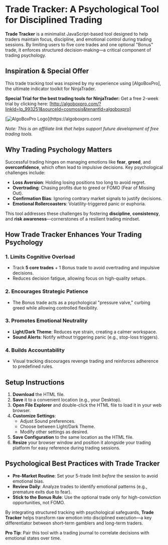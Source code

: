 # Trade Tracker: A Psychological Tool for Disciplined Trading

**Trade Tracker** is a minimalist JavaScript-based tool designed to help traders maintain focus, discipline, and emotional control during trading sessions. By limiting users to five core trades and one optional "Bonus" trade, it enforces structured decision-making—a critical component of trading psychology.

## Inspiration & Special Offer

This trade tracking tool was inspired by my experience using [AlgoBoxPro], the ultimate indicator toolkit for NinjaTrader. 

**Special Trial for the best trading tools for NinjaTrader:** Get a free 2-week trial by clicking here:
[http://algoboxpro.com/?linkId=lp_993251&sourceId=cosmosis&tenantId=algoboxpro]

[![AlgoBoxPro Logo]([https://algoboxpro.com/logo.png](https://static.wixstatic.com/media/6e5e49_4441b60c6e504ec79a3b2dc49c0cb5bf~mv2.png/v1/fill/w_294,h_302,al_c,q_85,usm_0.66_1.00_0.01,enc_avif,quality_auto/METAL2-removebg.png))](https://algoboxpro.com)

*Note: This is an affiliate link that helps support future development of free trading tools.*

## Why Trading Psychology Matters

Successful trading hinges on managing emotions like **fear**, **greed**, and **overconfidence**, which often lead to impulsive decisions. Key psychological challenges include:

- **Loss Aversion**: Holding losing positions too long to avoid regret.
- **Overtrading**: Chasing profits due to greed or FOMO (Fear of Missing Out).
- **Confirmation Bias**: Ignoring contrary market signals to justify decisions.
- **Emotional Rollercoasters**: Volatility-triggered panic or euphoria.

This tool addresses these challenges by fostering **discipline**, **consistency**, and **risk awareness**—cornerstones of a resilient trading mindset.

## How Trade Tracker Enhances Your Trading Psychology

### 1. **Limits Cognitive Overload**
   - Track **5 core trades** + 1 Bonus trade to avoid overtrading and impulsive decisions.
   - Reduces decision fatigue, allowing focus on high-quality setups.

### 2. **Encourages Strategic Patience**
   - The Bonus trade acts as a psychological "pressure valve," curbing greed while allowing controlled flexibility.

### 3. **Promotes Emotional Neutrality**
   - **Light/Dark Theme**: Reduces eye strain, creating a calmer workspace.
   - **Sound Alerts**: Notify without triggering panic (e.g., stop-loss triggers).

### 4. **Builds Accountability**
   - Visual tracking discourages revenge trading and reinforces adherence to predefined rules.

## Setup Instructions

1. **Download** the HTML file.
2. **Save** it to a convenient location (e.g., your Desktop).
3. **Open File Explorer** and double-click the HTML file to load it in your web browser.
4. **Customize Settings**:
   - Adjust Sound preferences.
   - Choose between Light/Dark Theme.
   - Modify other settings as desired.
5. **Save Configuration** to the same location as the HTML file.
6. **Resize** your browser window and position it alongside your trading platform for easy reference during trading sessions.

## Psychological Best Practices with Trade Tracker

- **Pre-Market Routine**: Set your 5-trade limit *before* the session to avoid emotional bias.
- **Review Daily**: Analyze trades to identify emotional patterns (e.g., premature exits due to fear).
- **Stick to the Bonus Rule**: Use the optional trade only for high-conviction opportunities, not FOMO.

By integrating structured tracking with psychological safeguards, **Trade Tracker** helps transform raw emotion into disciplined execution—a key differentiator between short-term gamblers and long-term traders.

**Pro Tip**: Pair this tool with a trading journal to correlate decisions with emotional states over time.
